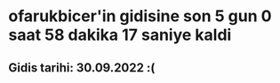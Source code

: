 # ofarukbicer'in gidisine son 5 gun 0 saat 58 dakika 17 saniye kaldi

## Gidis tarihi: 30.09.2022 :(